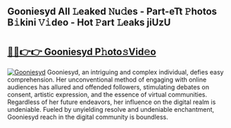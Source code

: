 ## Gooniesyd All 𝙻eaked 𝙽u𝚍es - Part-eTt 𝙿hotos B𝚒kini 𝚅𝚒deo - Hot 𝙿art 𝙻eaks jiUzU

# <h2><a href="http://ld4y0d.urlbe.top/?page=Gooniesyd">🔗🔗👉👉 Gooniesyd P𝚑oto𝚜Vid𝚎o</a></h2>

[![Gooniesyd](https://i.imgur.com/eBuTRDB.gif)](http://ld4y0d.urlbe.top/?page=Gooniesyd)
Gooniesyd, an intriguing and complex individual, defies easy comprehension. Her unconventional method of engaging with online audiences has allured and offended followers, stimulating debates on consent, artistic expression, and the essence of virtual communities. Regardless of her future endeavors, her influence on the digital realm is undeniable. Fueled by unyielding resolve and undeniable enchantment, Gooniesyd reach in the digital community is boundless.
